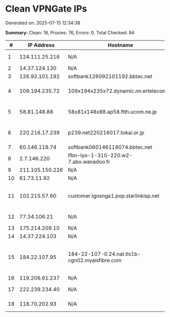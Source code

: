 # Clean VPNGate IPs
Generated on: 2025-07-15 12:34:38

**Summary:** Clean: 18, Proxies: 76, Errors: 0, Total Checked: 94

| # | IP Address | Hostname | Type | Country | Provider |
|---|------------|----------|------|---------|----------|
| 1 | 124.111.25.216 | N/A | Residential | KR | SK Broadband Co Ltd |
| 2 | 14.37.124.130 | N/A | Business | KR | Korea Telecom |
| 3 | 126.92.101.192 | softbank126092101192.bbtec.net | Business | JP | SoftBank Corp. |
| 4 | 109.194.235.72 | 109x194x235x72.dynamic.nn.ertelecom.ru | Residential | RU | JSC "ER-Telecom Holding" |
| 5 | 58.81.148.88 | 58x81x148x88.ap58.ftth.ucom.ne.jp | Residential | JP | ARTERIA Networks Corporation |
| 6 | 220.216.17.239 | p239.net220216017.tokai.or.jp | Business | JP | TOKAI Communications Corporation |
| 7 | 60.146.118.74 | softbank060146118074.bbtec.net | Business | JP | SoftBank Corp. |
| 8 | 2.7.146.220 | lfbn-lyo-1-310-220.w2-7.abo.wanadoo.fr | Residential | FR | Orange S.A. |
| 9 | 211.105.150.226 | N/A | Business | KR | Korea Telecom |
| 10 | 61.73.11.92 | N/A | Wireless | KR | Korea Telecom |
| 11 | 102.215.57.60 | customer.lgosnga1.pop.starlinkisp.net | Wireless | NG | Space Exploration Technologies Corporation |
| 12 | 77.34.106.21 | N/A | Residential | RU | PJSC Rostelecom |
| 13 | 175.214.209.10 | N/A | Business | KR | Korea Telecom |
| 14 | 14.37.224.103 | N/A | Business | KR | Korea Telecom |
| 15 | 184.22.107.95 | 184-22-107-0.24.nat.tls1b-cgn02.myaisfibre.com | Wireless | TH | ADVANCED WIRELESS NETWORK COMPANY LIMITED |
| 16 | 119.206.61.237 | N/A | Business | KR | Korea Telecom |
| 17 | 222.239.234.40 | N/A | Business | KR | SK Broadband Co Ltd |
| 18 | 118.70.202.93 | N/A | Residential | VN | FPT Telecom Company |
